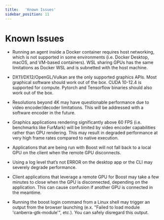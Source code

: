 ```yaml
---
title:   'Known Issues'
sidebar_position: 11
---
```

# Known Issues

- Running an agent inside a Docker container requires host networking, which is not supported in some environments (i.e. Docker Desktop, macOS, and VM-based containers). WSL sharing GPUs has the same limitations as Docker WSL and is subnetted with the host machine. 

- DX11/DX12/OpenGL/Vulkan are the only supported graphics APIs. Most graphical software should work out of the box. CUDA 10-12.4 is supported for compute. Pytorch and Tensorflow binaries should also work out of the box. 

- Resolutions beyond 4K may have questionable performance due to video encoder/decoder limitations. This will be addressed with a software encoder in the future. 

- Graphics applications rendering significantly above 60 FPS (i.e. benchmarks like FurMark) will be limited by video encoder capabilities rather than GPU rendering. This may result in degraded performance at very high frame rates compared to native execution. 

- Applications that are being run with Boost will not fall back to a local GPU on the client when the remote GPU disconnects.  

- Using a log level that’s not ERROR on the desktop app or the CLI may severely degrade performance. 

- Client applications that leverage a remote GPU for Boost may take a few minutes to close when the GPU is disconnected, depending on the application. This can cause confusion if another GPU is connected in the meantime.

- Running the boost login command from a Linux shell may trigger an output from the browser launching (e.x. "Failed to load module 'canberra-gtk-module'", etc.). You can safely disregard this output.